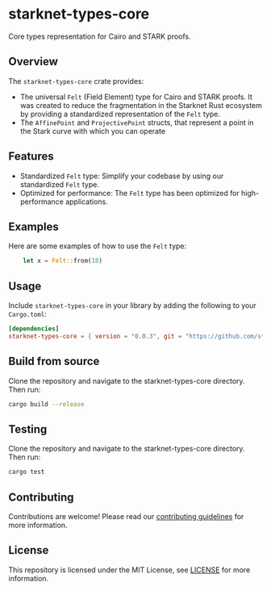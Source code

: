 # starknet-types-core

Core types representation for Cairo and STARK proofs.

## Overview

The `starknet-types-core` crate provides:
* The universal `Felt` (Field Element) type for Cairo and STARK proofs. It was created to reduce the fragmentation in the Starknet Rust ecosystem by providing a standardized representation of the `Felt` type.
* The `AffinePoint` and `ProjectivePoint` structs, that represent a point in the Stark curve with which you can operate

## Features

- Standardized `Felt` type: Simplify your codebase by using our standardized `Felt` type.
- Optimized for performance: The `Felt` type has been optimized for high-performance applications.

## Examples

Here are some examples of how to use the `Felt` type:

```rust
    let x = Felt::from(18)
```

## Usage

Include `starknet-types-core` in your library by adding the following to your `Cargo.toml`:

```toml
[dependencies]
starknet-types-core = { version = "0.0.3", git = "https://github.com/starknet-io/types-rs" }
```

## Build from source

Clone the repository and navigate to the starknet-types-core directory. Then run:

```bash
cargo build --release
```

## Testing

Clone the repository and navigate to the starknet-types-core directory. Then run:

```bash
cargo test
```

## Contributing

Contributions are welcome! Please read our [contributing guidelines](CONTRIBUTING.md) for more information.

## License

This repository is licensed under the MIT License, see [LICENSE](LICENSE) for more information.

